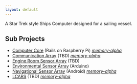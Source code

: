 ```yaml
---
layout: default
---
```


A Star Trek style Ships Computer designed for a sailing vessel.

## Sub Projects

* [Computer Core](https://github.com/ShipsComputer/ComputerCore) (Rails on Raspberry Pi) *[memory-alpha](http://memory-alpha.wikia.com/wiki/Computer_core)*
* [Communication Array](https://github.com/ShipsComputer/CommunicationArray) (TBD) *[memory-alpha](http://memory-alpha.wikia.com/wiki/Communication_array)*
* [Engine Room Sensor Array](https://github.com/ShipsComputer/EngineRoomSensorArray) (TBD)
* [Environmental Sensor Array](https://github.com/ShipsComputer/EnvironmentalSensorArray) (Arduino)
* [Navigational Sensor Array](https://github.com/ShipsComputer/NavigationalSensorArray) (Android) *[memory-alpha](http://memory-alpha.wikia.com/wiki/Navigational_sensor)*
* [LCARS](https://github.com/ShipsComputer/LCARS) (TBD) *[memory-alpha](http://memory-alpha.wikia.com/wiki/LCARS)*
